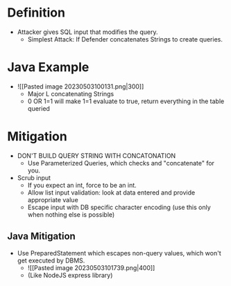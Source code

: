 # Definition
- Attacker gives SQL input that modifies the query.
	- Simplest Attack: If Defender concatenates Strings to create queries.
# Java Example
- ![[Pasted image 20230503100131.png|300]]
	- Major L concatenating Strings
	- 0 OR 1=1 will make 1=1 evaluate to true, return everything in the table queried
# Mitigation
- DON'T BUILD QUERY STRING WITH CONCATONATION
	- Use Parameterized Queries, which checks and "concatenate" for you.
- Scrub input
	- If you expect an int, force to be an int.
	- Allow list input validation: look at data entered and provide appropriate value
	- Escape input with DB specific character encoding (use this only when nothing else is possible)
## Java Mitigation
- Use PreparedStatement which escapes non-query values, which won't get executed by DBMS.
	- ![[Pasted image 20230503101739.png|400]]
	- (Like NodeJS express library)